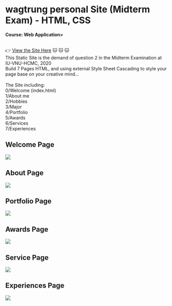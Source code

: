 # wagtrung personal Site (Midterm Exam) - HTML, CSS

<b>Course: Web Application></b>
<br><br>

:point_right: [View the Site Here](https://wtcv.netlify.app/index.html) :cat: :cat: :cat:
<br>
This Static Site is the demand of question 2 in the Midterm Examination at IU-VNU-HCMC, 2020
<br> Build 7 Pages HTML, and using external Style Sheet Cascading to style your page base on your creative mind...<br>
<br> The Site including:
<br> 0/Welcome (index.html)
<br> 1/About me
<br> 2/Hobbies
<br> 3/Major
<br> 4/Portfolio
<br> 5/Awards
<br> 6/Services
<br> 7/Experiences

## Welcome Page
<img src="https://www.upsieutoc.com/images/2020/06/13/screencapture-wtcv-netlify-app-2020-06-13-02_07_16.png">

## About Page
<img src="https://www.upsieutoc.com/images/2020/06/13/screencapture-wtcv-netlify-app-about-html-2020-06-13-02_14_11.png">

## Portfolio Page
<img src="https://www.upsieutoc.com/images/2020/06/13/screencapture-wtcv-netlify-app-content-html-2020-06-13-02_15_28.png">

## Awards Page
<img src="https://www.upsieutoc.com/images/2020/06/13/screencapture-wtcv-netlify-app-award-html-2020-06-13-02_16_59.png">

## Service Page
<img src="https://www.upsieutoc.com/images/2020/06/13/screencapture-wtcv-netlify-app-service-html-2020-06-13-02_19_21.png">

## Experiences Page
<img src="https://www.upsieutoc.com/images/2020/06/13/screencapture-wtcv-netlify-app-experience-html-2020-06-13-02_20_02.png">
